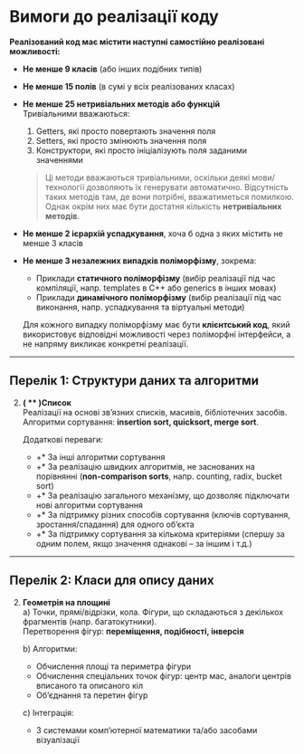 # Вимоги до реалізації коду

**Реалізований код має містити наступні самостійно реалізовані можливості:**

- **Не менше 9 класів** (або інших подібних типів)
- **Не менше 15 полів** (в сумі у всіх реалізованих класах)
- **Не менше 25 нетривіальних методів або функцій**  
  Тривіальними вважаються:  
  1. Getters, які просто повертають значення поля  
  2. Setters, які просто змінюють значення поля  
  3. Конструктори, які просто ініціалізують поля заданими значеннями  

  > Ці методи вважаються тривіальними, оскільки деякі мови/технології дозволяють їх генерувати автоматично. Відсутність таких методів там, де вони потрібні, вважатиметься помилкою. Однак окрім них має бути достатня кількість **нетривіальних методів**.

- **Не менше 2 ієрархій успадкування**, хоча б одна з яких містить не менше 3 класів
- **Не менше 3 незалежних випадків поліморфізму**, зокрема:  
  - Приклади **статичного поліморфізму** (вибір реалізації під час компіляції, напр. templates в C++ або generics в інших мовах)  
  - Приклади **динамічного поліморфізму** (вибір реалізації під час виконання, напр. успадкування та віртуальні методи)  

  Для кожного випадку поліморфізму має бути **клієнтський код**, який використовує відповідні можливості через поліморфні інтерфейси, а не напряму викликає конкретні реалізації.

---

## Перелік 1: Структури даних та алгоритми

2. **( ** )Список**  
   Реалізації на основі зв’язних списків, масивів, бібліотечних засобів. Алгоритми сортування: **insertion sort, quicksort, merge sort**.  

   Додаткові переваги:  
   - +* За інші алгоритми сортування  
   - +* За реалізацію швидких алгоритмів, не заснованих на порівнянні (**non-comparison sorts**, напр. counting, radix, bucket sort)  
   - +* За реалізацію загального механізму, що дозволяє підключати нові алгоритми сортування  
   - +* За підтримку різних способів сортування (ключів сортування, зростання/спадання) для одного об’єкта  
   - +* За підтримку сортування за кількома критеріями (спершу за одним полем, якщо значення однакові – за іншим і т.д.)

---

## Перелік 2: Класи для опису даних

2. **Геометрія на площині**  
   a) Точки, прямі/відрізки, кола. Фігури, що складаються з декількох фрагментів (напр. багатокутники).  
   Перетворення фігур: **переміщення, подібності, інверсія**  

   b) Алгоритми:  
   - Обчислення площі та периметра фігури  
   - Обчислення спеціальних точок фігур: центр мас, аналоги центрів вписаного та описаного кіл  
   - Об’єднання та перетин фігур  

   c) Інтеграція:  
   - З системами комп’ютерної математики та/або засобами візуалізації
